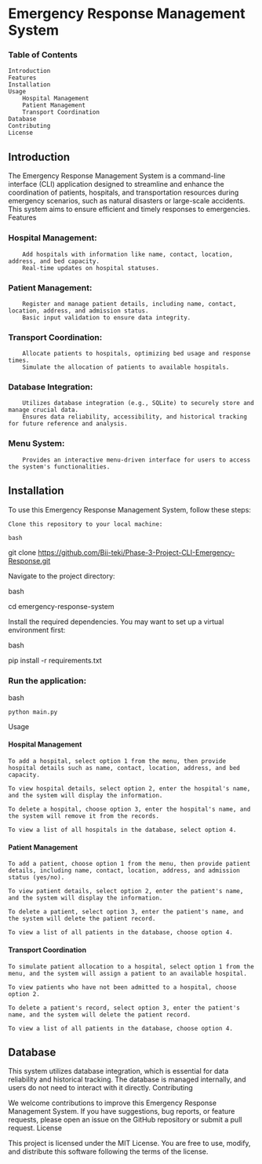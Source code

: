# Emergency Response Management System
### Table of Contents

    Introduction
    Features
    Installation
    Usage
        Hospital Management
        Patient Management
        Transport Coordination
    Database
    Contributing
    License

## Introduction

The Emergency Response Management System is a command-line interface (CLI) application designed to streamline and enhance the coordination of patients, hospitals, and transportation resources during emergency scenarios, such as natural disasters or large-scale accidents. This system aims to ensure efficient and timely responses to emergencies.
Features

   ### Hospital Management:
        Add hospitals with information like name, contact, location, address, and bed capacity.
        Real-time updates on hospital statuses.

   ### Patient Management:
        Register and manage patient details, including name, contact, location, address, and admission status.
        Basic input validation to ensure data integrity.

   ### Transport Coordination:
        Allocate patients to hospitals, optimizing bed usage and response times.
        Simulate the allocation of patients to available hospitals.

   ### Database Integration:
        Utilizes database integration (e.g., SQLite) to securely store and manage crucial data.
        Ensures data reliability, accessibility, and historical tracking for future reference and analysis.

   ### Menu System:
        Provides an interactive menu-driven interface for users to access the system's functionalities.

## Installation

To use this Emergency Response Management System, follow these steps:

    Clone this repository to your local machine:

    bash

git clone https://github.com/Bii-teki/Phase-3-Project-CLI-Emergency-Response.git

Navigate to the project directory:

bash

cd emergency-response-system

Install the required dependencies. You may want to set up a virtual environment first:

bash

pip install -r requirements.txt

### Run the application:

bash

    python main.py

Usage
#### Hospital Management

    To add a hospital, select option 1 from the menu, then provide hospital details such as name, contact, location, address, and bed capacity.

    To view hospital details, select option 2, enter the hospital's name, and the system will display the information.

    To delete a hospital, choose option 3, enter the hospital's name, and the system will remove it from the records.

    To view a list of all hospitals in the database, select option 4.

#### Patient Management

    To add a patient, choose option 1 from the menu, then provide patient details, including name, contact, location, address, and admission status (yes/no).

    To view patient details, select option 2, enter the patient's name, and the system will display the information.

    To delete a patient, select option 3, enter the patient's name, and the system will delete the patient record.

    To view a list of all patients in the database, choose option 4.

#### Transport Coordination

    To simulate patient allocation to a hospital, select option 1 from the menu, and the system will assign a patient to an available hospital.

    To view patients who have not been admitted to a hospital, choose option 2.

    To delete a patient's record, select option 3, enter the patient's name, and the system will delete the patient record.

    To view a list of all patients in the database, choose option 4.

## Database

This system utilizes database integration, which is essential for data reliability and historical tracking. The database is managed internally, and users do not need to interact with it directly.
Contributing

We welcome contributions to improve this Emergency Response Management System. If you have suggestions, bug reports, or feature requests, please open an issue on the GitHub repository or submit a pull request.
License

This project is licensed under the MIT License. You are free to use, modify, and distribute this software following the terms of the license.